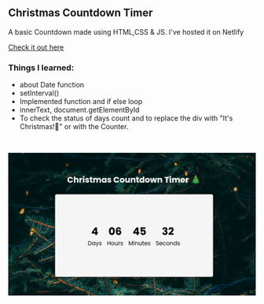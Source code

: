 ## Christmas Countdown Timer
A basic Countdown made using HTML,CSS & JS. I've hosted it on Netlify

[Check it out here](https://christmasscounter.netlify.app/)

### Things I learned:
- about Date function
- setInterval()
- Implemented function and if else loop
- innerText, document.getElementById
- To check the status of days count and to replace the div with "It's Christmas!💚" or with the Counter.

<br>

![SS Of Website](./SS.png)

